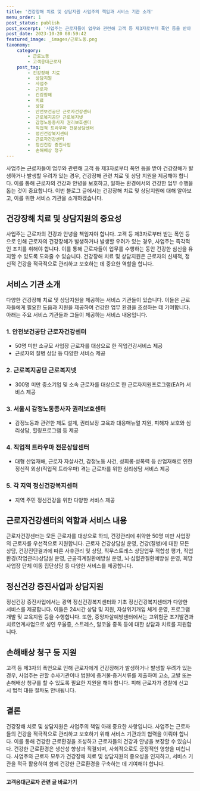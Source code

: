 ```yaml
---
title: '건강장해 치료 및 상담지원 사업주의 책임과 서비스 기관 소개'
menu_order: 1
post_status: publish
post_excerpt: '사업주는 근로자들이 업무와 관련해 고객 등 제3자로부터 폭언 등을 받아 건강장해가 발생하거나 발생할 우려가 있는 경우, 건강장해 관련 치료 및 상담 지원을 제공해야 합니다. 이를 통해 근로자의 건강과 안녕을 보호하고, 일하는 환경에서의 건강한 업무 수행을 돕는 것이 중요합니다. 이번 블로그 글에서는 건강장해 치료 및 상담지원에 대해 알아보고, 이를 위한 서비스 기관을 소개하겠습니다.'
post_date: 2023-10-20 08:59:42
featured_image: _images/근로노동.png
taxonomy:
    category:
        - 근로노동
        - 고객응대근로자
    post_tag:
        - 건강장해 치료
        -  상담지원
        -  사업주
        -  근로자
        -  건강장해
        -  치료
        -  상담
        -  안전보건공단 근로자건강센터
        -  근로복지공단 근로복지넷
        -  감정노동종사자 권리보호센터
        -  직업적 트라우마 전문상담센터
        -  정신건강복지센터
        -  근로자건강센터
        -  정신건강 증진사업
        -  손해배상 청구
---
```




사업주는 근로자들이 업무와 관련해 고객 등 제3자로부터 폭언 등을 받아 건강장해가 발생하거나 발생할 우려가 있는 경우, 건강장해 관련 치료 및 상담 지원을 제공해야 합니다. 이를 통해 근로자의 건강과 안녕을 보호하고, 일하는 환경에서의 건강한 업무 수행을 돕는 것이 중요합니다. 이번 블로그 글에서는 건강장해 치료 및 상담지원에 대해 알아보고, 이를 위한 서비스 기관을 소개하겠습니다.

## 건강장해 치료 및 상담지원의 중요성

사업주는 근로자의 건강과 안녕을 책임져야 합니다. 고객 등 제3자로부터 받는 폭언 등으로 인해 근로자의 건강장해가 발생하거나 발생할 우려가 있는 경우, 사업주는 즉각적인 조치를 취해야 합니다. 이를 통해 근로자들이 업무를 수행하는 동안 건강한 심신을 유지할 수 있도록 도와줄 수 있습니다. 건강장해 치료 및 상담지원은 근로자의 신체적, 정신적 건강을 적극적으로 관리하고 보호하는 데 중요한 역할을 합니다.

## 서비스 기관 소개

다양한 건강장해 치료 및 상담지원을 제공하는 서비스 기관들이 있습니다. 이들은 근로자들에게 필요한 도움과 지원을 제공하여 건강한 업무 환경을 조성하는 데 기여합니다. 아래는 주요 서비스 기관들과 그들이 제공하는 서비스 내용입니다.

### 1. 안전보건공단 근로자건강센터

- 50명 미만 소규모 사업장 근로자를 대상으로 한 직업건강서비스 제공
- 근로자의 질병 상담 등 다양한 서비스 제공

### 2. 근로복지공단 근로복지넷

- 300명 미만 중소기업 및 소속 근로자를 대상으로 한 근로자지원프로그램(EAP) 서비스 제공

### 3. 서울시 감정노동종사자 권리보호센터

- 감정노동과 관련한 제도 설계, 권리보장 교육과 대응매뉴얼 지원, 피해자 보호와 심리상담, 힐링프로그램 등 제공

### 4. 직업적 트라우마 전문상담센터

- 대형 산업재해, 근로자 자살사건, 감정노동 사건, 성희롱·성폭력 등 산업재해로 인한 정신적 외상(직업적 트라우마) 겪는 근로자를 위한 심리상담 서비스 제공

### 5. 각 지역 정신건강복지센터

- 지역 주민 정신건강을 위한 다양한 서비스 제공

## 근로자건강센터의 역할과 서비스 내용

근로자건강센터는 모든 근로자를 대상으로 하되, 건강관리에 취약한 50명 미만 사업장의 근로자를 우선적으로 지원합니다. 근로자 건강상담실 운영, 건강(질병)에 대한 모든 상담, 건강진단결과에 따른 사후관리 및 상담, 직무스트레스 상담업무 적합성 평가, 직업환경(작업관리)상담실 운영, 근골격계질환예방실 운영, 뇌·심혈관질환예방실 운영, 희망사업장 단체 이동 집단상담 등 다양한 서비스를 제공합니다.

## 정신건강 증진사업과 상담지원

정신건강 증진사업에서는 광역 정신건강복지센터와 기초 정신건강복지센터가 다양한 서비스를 제공합니다. 이들은 24시간 상담 및 지원, 자살위기개입 체계 운영, 프로그램 개발 및 교육지원 등을 수행합니다. 또한, 중앙자살예방센터에서는 고위험군 조기발견과 치료연계사업으로 성인 우울증, 스트레스, 알코올 중독 등에 대한 상담과 치료를 지원합니다.

## 손해배상 청구 등 지원

고객 등 제3자의 폭언으로 인해 근로자에게 건강장해가 발생하거나 발생할 우려가 있는 경우, 사업주는 관할 수사기관이나 법원에 증거물·증거서류를 제출하여 고소, 고발 또는 손해배상 청구를 할 수 있도록 필요한 지원을 해야 합니다. 피해 근로자가 경찰에 신고 시 법적 대응 절차도 안내됩니다.

## 결론

건강장해 치료 및 상담지원은 사업주의 책임 아래 중요한 사항입니다. 사업주는 근로자들의 건강을 적극적으로 관리하고 보호하기 위해 서비스 기관과의 협력을 이뤄야 합니다. 이를 통해 건강한 근로환경을 조성하고 근로자들의 건강과 안녕을 보장할 수 있습니다. 건강한 근로환경은 생산성 향상과 직결되며, 사회적으로도 긍정적인 영향을 미칩니다. 사업주와 근로자 모두가 건강장해 치료 및 상담지원의 중요성을 인지하고, 서비스 기관을 적극 활용하여 함께 건강한 근로환경을 구축하는 데 기여해야 합니다.
<!-- wp:separator -->
<hr class="wp-block-separator has-alpha-channel-opacity"/>
<!-- /wp:separator -->

<!-- wp:group {"backgroundColor":"base","layout":{"type":"constrained"}} -->
<div class="wp-block-group has-base-background-color has-background"><!-- wp:paragraph {"align":"center","fontSize":"medium"} -->
<p class="has-text-align-center has-large-font-size"><strong>고객응대근로자 관련 글 바로가기</strong></p>
<!-- /wp:paragraph -->


<!-- wp:latest-posts
{"categories":[{"id":9570,"count":19,"description":"","link":"https://uknowlaw.com/category/%ea%b3%a0%ea%b0%9d%ec%9d%91%eb%8c%80%ea%b7%bc%eb%a1%9c%ec%9e%90/","name":"고객응대근로자","slug":"고객응대근로자","taxonomy":"category","parent":0,"meta":[],"_links":{"self":[{"href":"https://uknowlaw.com/wp-json/wp/v2/categories/9570"}],"collection":[{"href":"https://uknowlaw.com/wp-json/wp/v2/categories"}],"about":[{"href":"https://uknowlaw.com/wp-json/wp/v2/taxonomies/category"}],"wp:post_type":[{"href":"https://uknowlaw.com/wp-json/wp/v2/posts?categories=9570"}],"curies":[{"name":"wp","href":"https://api.w.org/{rel}","templated":true}]}}],"postsToShow":100,"excerptLength":28,"postLayout":"grid","columns":2,"featuredImageAlign":"left","featuredImageSizeSlug":"large","fontSize":16px} /--></div>
<!-- /wp:group -->